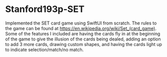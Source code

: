 # Stanford193p-SET
Implemented the SET card game using SwiftUI from scratch. The rules to the game can be found at https://en.wikipedia.org/wiki/Set_(card_game).
Some of the features I included are having the cards fly in at the beginning of the game to give the illusion of the cards being dealed, adding an option
to add 3 more cards, drawing custom shapes, and having the cards light up to indicate selection/match/no match.
